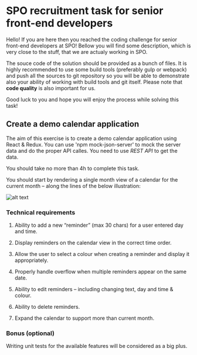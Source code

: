 # SPO recruitment task for senior front-end developers

Hello! If you are here then you reached the coding challenge for senior front-end developers at SPO! 
Bellow you will find some description, which is very close to the stuff, that we are actualy working in SPO.

The souce code of the solution should be provided as a bunch of files. It is highly recommended to use some build tools (preferably gulp or webpack) and push all the sources to git repository so you will be able to demonstrate also your ability of working with build tools and git itself. Please note that **code quality** is also important for us.

Good luck to you and hope you will enjoy the process while solving this task!


## Create a demo calendar application

The aim of this exercise is to create a demo calendar application using React & Redux. You can use 'npm mock-json-server' to mock the server data and do the proper API calles. You need to use *REST API* to get the data.

You should take no more than 4h to complete this task.

You should start by rendering a single month view of a calendar for the current month – along the lines of the below illustration:

![alt text](https://github.com/gevorgmakaryan/spo-sr-dev-test/blob/master/Screen-Shot-2018-07-25-at-14.21.00-768x549.png)


### Technical requirements


1. Ability to add a new “reminder” (max 30 chars) for a user entered day and time.

2. Display reminders on the calendar view in the correct time order.

3. Allow the user to select a colour when creating a reminder and display it appropriately.

4. Properly handle overflow when multiple reminders appear on the same date.

5. Ability to edit reminders – including changing text, day and time & colour.

6. Ability to delete reminders.

7. Expand the calendar to support more than current month.


### Bonus (optional)

Writing unit tests for the available features will be considered as a big plus.

